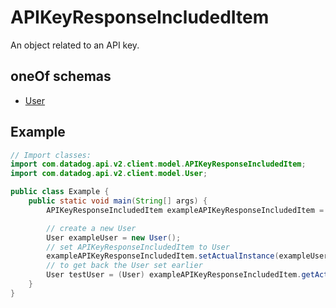 

# APIKeyResponseIncludedItem

An object related to an API key.

## oneOf schemas
* [User](User.md)

## Example
```java
// Import classes:
import com.datadog.api.v2.client.model.APIKeyResponseIncludedItem;
import com.datadog.api.v2.client.model.User;

public class Example {
    public static void main(String[] args) {
        APIKeyResponseIncludedItem exampleAPIKeyResponseIncludedItem = new APIKeyResponseIncludedItem();

        // create a new User
        User exampleUser = new User();
        // set APIKeyResponseIncludedItem to User
        exampleAPIKeyResponseIncludedItem.setActualInstance(exampleUser);
        // to get back the User set earlier
        User testUser = (User) exampleAPIKeyResponseIncludedItem.getActualInstance();
    }
}
```


